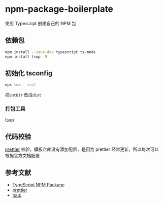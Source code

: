 # npm-package-boilerplate

使用 Typescript 创建自己的 NPM 包

## 依赖包

```bash
npm install --save-dev typescript ts-node
npm install tsup -D
```

## 初始化 tsconfig

```bash
npx tsc --init
```

把`outDir` 改成`dist`

### 打包工具

[tsup](https://tsup.egoist.dev/#what-can-it-bundle)

## 代码校验

[prettier](https://prettier.io/docs/en/install) 校验，模板仓库没有添加配置，是因为 prettier 经常更新，所以每次可以根据官方文档配置

## 参考文献

- [TypeScript NPM Package](https://pauloe-me.medium.com/typescript-npm-package-publishing-a-beginners-guide-40b95908e69c)
- [prettier](https://prettier.io/docs/en/install)
- [tsup](https://tsup.egoist.dev/#what-can-it-bundle)
